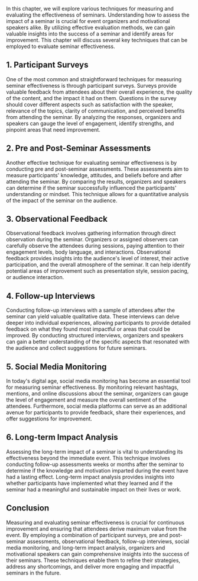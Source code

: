 
In this chapter, we will explore various techniques for measuring and evaluating the effectiveness of seminars. Understanding how to assess the impact of a seminar is crucial for event organizers and motivational speakers alike. By utilizing effective evaluation methods, we can gain valuable insights into the success of a seminar and identify areas for improvement. This chapter will discuss several key techniques that can be employed to evaluate seminar effectiveness.

1\. Participant Surveys
----------------------

One of the most common and straightforward techniques for measuring seminar effectiveness is through participant surveys. Surveys provide valuable feedback from attendees about their overall experience, the quality of the content, and the impact it had on them. Questions in the survey should cover different aspects such as satisfaction with the speaker, relevance of the topics, clarity of communication, and perceived benefits from attending the seminar. By analyzing the responses, organizers and speakers can gauge the level of engagement, identify strengths, and pinpoint areas that need improvement.

2\. Pre and Post-Seminar Assessments
-----------------------------------

Another effective technique for evaluating seminar effectiveness is by conducting pre and post-seminar assessments. These assessments aim to measure participants' knowledge, attitudes, and beliefs before and after attending the seminar. By comparing the results, organizers and speakers can determine if the seminar successfully influenced the participants' understanding or mindset. This technique allows for a quantitative analysis of the impact of the seminar on the audience.

3\. Observational Feedback
-------------------------

Observational feedback involves gathering information through direct observation during the seminar. Organizers or assigned observers can carefully observe the attendees during sessions, paying attention to their engagement levels, body language, and interactions. Observational feedback provides insights into the audience's level of interest, their active participation, and the overall atmosphere of the seminar. It can help identify potential areas of improvement such as presentation style, session pacing, or audience interaction.

4\. Follow-up Interviews
-----------------------

Conducting follow-up interviews with a sample of attendees after the seminar can yield valuable qualitative data. These interviews can delve deeper into individual experiences, allowing participants to provide detailed feedback on what they found most impactful or areas that could be improved. By conducting structured interviews, organizers and speakers can gain a better understanding of the specific aspects that resonated with the audience and collect suggestions for future seminars.

5\. Social Media Monitoring
--------------------------

In today's digital age, social media monitoring has become an essential tool for measuring seminar effectiveness. By monitoring relevant hashtags, mentions, and online discussions about the seminar, organizers can gauge the level of engagement and measure the overall sentiment of the attendees. Furthermore, social media platforms can serve as an additional avenue for participants to provide feedback, share their experiences, and offer suggestions for improvement.

6\. Long-term Impact Analysis
----------------------------

Assessing the long-term impact of a seminar is vital to understanding its effectiveness beyond the immediate event. This technique involves conducting follow-up assessments weeks or months after the seminar to determine if the knowledge and motivation imparted during the event have had a lasting effect. Long-term impact analysis provides insights into whether participants have implemented what they learned and if the seminar had a meaningful and sustainable impact on their lives or work.

Conclusion
----------

Measuring and evaluating seminar effectiveness is crucial for continuous improvement and ensuring that attendees derive maximum value from the event. By employing a combination of participant surveys, pre and post-seminar assessments, observational feedback, follow-up interviews, social media monitoring, and long-term impact analysis, organizers and motivational speakers can gain comprehensive insights into the success of their seminars. These techniques enable them to refine their strategies, address any shortcomings, and deliver more engaging and impactful seminars in the future.
